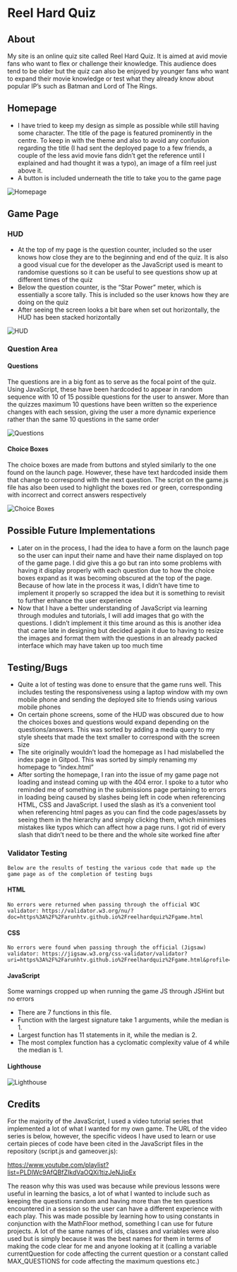 # Reel Hard Quiz


## About
   My site is an online quiz site called Reel Hard Quiz. It is aimed at avid movie fans who want to flex or challenge their knowledge. This audience does tend to be older but the quiz can also be enjoyed by younger fans who want to expand their movie knowledge or test what they already know about popular IP’s such as Batman and Lord of The Rings.


## Homepage
-	I have tried to keep my design as simple as possible while still having some character. The title of the page is featured prominently in the centre. To keep in with the theme and also to avoid any confusion regarding the title (I had sent the deployed page to a few friends, a couple of the less avid movie fans didn’t get the reference until I explained and had thought it was a typo), an image of a film reel just above it.
-	A button is included underneath the title to take you to the game page

![Homepage](markdown-images/homepage.png)


## Game Page

### HUD
-	At the top of my page is the question counter, included so the user knows how close they are to the beginning and end of the quiz. It is also a good visual cue for the developer as the JavaScript used is meant to randomise questions so it can be useful to see questions show up at different times of the quiz
-	Below the question counter, is the “Star Power” meter, which is essentially a score tally. This is included so the user knows how they are doing on the quiz
-	After seeing the screen looks a bit bare when set out horizontally, the HUD has been stacked horizontally

![HUD](markdown-images/HUD.png)


### Question Area

#### Questions

   The questions are in a big font as to serve as the focal point of the quiz. Using JavaScript, these have been hardcoded to appear in random sequence with 10  of 15 possible questions for the user to answer. More than the quizzes maximum 10 questions have been written so the experience changes with each session, giving the user a more dynamic experience rather than the same 10 questions in the same order

![Questions](markdown-images/question.png)

#### Choice Boxes

   The choice boxes are made from buttons and styled similarly to the one found on the launch page. However, these have text hardcoded inside them that change to correspond with the next question. The script on the game.js file has also been used to highlight the boxes red or green, corresponding with incorrect and correct answers respectively

![Choice Boxes](markdown-images/choice-boxes.png)

## Possible Future Implementations

-	Later on in the process, I had the idea to have a form on the launch page so the user can input their name and have their name displayed on top of the game page. I did give this a go but ran into some problems with having it display properly with each question due to how the choice boxes expand as it was becoming obscured at the top of the page. Because of how late in the process it was, I didn’t have time to implement it properly so scrapped the idea but it is something  to revisit to further enhance the user experience
-	Now that I have a better understanding of JavaScript via learning through modules and tutorials, I will add images that go with the questions. I didn’t implement it this time around as this is another idea that came late in designing but decided again it due to having to resize the images and format them with the questions in an already packed interface which may have taken up too much time

## Testing/Bugs

-	Quite a lot of testing was done to ensure that the game runs well. This includes testing the responsiveness using a laptop window with my own mobile phone and sending the deployed site to friends using various mobile phones
-	 On certain phone screens, some of the HUD was obscured due to how the choices boxes and questions would expand depending on the questions/answers. This was sorted by adding a media query to my style sheets that made the text smaller to correspond with the screen size
-	The site originally wouldn’t load the homepage as I had mislabelled the index page in Gitpod. This was sorted by simply renaming my homepage to “index.html”
-	After sorting the homepage, I ran into the issue of my game page not loading and instead coming up with the 404 error. I spoke to a tutor who reminded me of something in the submissions page pertaining to errors in loading being caused by slashes being left in code when referencing HTML, CSS and JavaScript. I used the slash as it’s a convenient tool when referencing html pages as you can find the code pages/assets by seeing them in the hierarchy and simply clicking them, which minimises mistakes like typos which can affect how a page runs. I got rid of every slash that didn’t need to be there and the whole site worked fine after

### Validator Testing

    Below are the results of testing the various code that made up the game page as of the completion of testing bugs

#### HTML

    No errors were returned when passing through the official W3C validator: https://validator.w3.org/nu/?doc=https%3A%2F%2Farunhtv.github.io%2Freelhardquiz%2Fgame.html

#### CSS

	No errors were found when passing through the official (Jigsaw) validator: https://jigsaw.w3.org/css-validator/validator?uri=https%3A%2F%2Farunhtv.github.io%2Freelhardquiz%2Fgame.html&profile=css3svg&usermedium=all&warning=1&vextwarning=&lang=en

#### JavaScript

   Some warnings cropped up when running the game JS through JSHint but no errors
-	There are 7 functions in this file.
-	Function with the largest signature take 1 arguments, while the median is 1.
-	Largest function has 11 statements in it, while the median is 2.
-	The most complex function has a cyclomatic complexity value of 4 while the median is 1.


#### Lighthouse

![Lighthouse](markdown-images/lighthousescore.png)

## Credits

   For the majority of the JavaScript, I used a video tutorial series that implemented a lot of what I wanted for my own game. The URL of the video series is below, however, the specific videos I have used to learn or use certain pieces of code have been cited in the JavaScript files in the repository (script.js and gameover.js):

   https://www.youtube.com/playlist?list=PLDlWc9AfQBfZIkdVaOQXi1tizJeNJipEx

   The reason why this was used was because while previous lessons were useful in learning the basics, a lot of what I wanted to include such as keeping the questions random and having more than the ten questions encountered in a session so the user can have a different experience with each play. This was made possible by learning how to using constants in conjunction with the MathFloor method, something I can use for future projects. A lot of the same names of ids, classes and variables were also used but is simply because it was the best names for them in terms of making the code clear for me and anyone looking at it (calling a variable currentQuestion for code affecting the current question or a constant called MAX_QUESTIONS for code affecting the maximum questions etc.)


